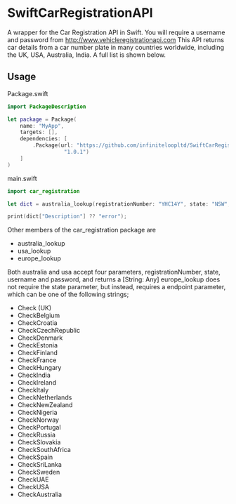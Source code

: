 # SwiftCarRegistrationAPI

A wrapper for the Car Registration API in Swift. You will require a username and password from http://www.vehicleregistrationapi.com
This API returns car details from a car number plate in many countries worldwide, including the UK, USA, Australia, India. A full list is shown below.

## Usage

Package.swift
````swift
import PackageDescription

let package = Package(
    name: "MyApp",
    targets: [],
    dependencies: [
        .Package(url: "https://github.com/infiniteloopltd/SwiftCarRegistrationAPI.git",
                  "1.0.1")
    ]
)
````

main.swift
```swift
import car_registration

let dict = australia_lookup(registrationNumber: "YHC14Y", state: "NSW", username:"***your username***", password:"*** password ***")

print(dict["Description"] ?? "error");
```

Other members of the car_registration package are 
* australia_lookup
* usa_lookup
* europe_lookup

Both australia and usa accept four parameters, registrationNumber, state, username and password, and returns a [String: Any]
europe_lookup does not require the state parameter, but instead, requires a endpoint parameter, which can be one of the following strings;

* Check (UK)
* CheckBelgium 
* CheckCroatia 
* CheckCzechRepublic 
* CheckDenmark 
* CheckEstonia 
* CheckFinland 
* CheckFrance 
* CheckHungary 
* CheckIndia 
* CheckIreland 
* CheckItaly 
* CheckNetherlands 
* CheckNewZealand 
* CheckNigeria 
* CheckNorway 
* CheckPortugal 
* CheckRussia 
* CheckSlovakia 
* CheckSouthAfrica 
* CheckSpain 
* CheckSriLanka 
* CheckSweden 
* CheckUAE 
* CheckUSA 
* CheckAustralia
